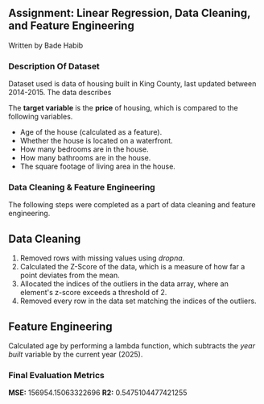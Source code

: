 ## Assignment: Linear Regression, Data Cleaning, and Feature Engineering
Written by Bade Habib

### Description Of Dataset
Dataset used is data of housing built in King County, last updated between 2014-2015.
The data describes

The **target variable** is the **price** of housing, which is compared to the following variables.
- Age of the house (calculated as a feature).
- Whether the house is located on a waterfront.
- How many bedrooms are in the house.
- How many bathrooms are in the house.
- The square footage of living area in the house.

### Data Cleaning & Feature Engineering
The following steps were completed as a part of data cleaning and feature engineering.

## Data Cleaning
1. Removed rows with missing values using *dropna*.
2. Calculated the Z-Score of the data, which is a measure of how far a point deviates from the mean.
3. Allocated the indices of the outliers in the data array, where an element's z-score exceeds a threshold of 2.
4. Removed every row in the data set matching the indices of the outliers.

## Feature Engineering
Calculated age by performing a lambda function, which subtracts the *year built* variable by the current year (2025).

### Final Evaluation Metrics
**MSE:** 156954.15063322696
**R2:** 0.5475104477421255
